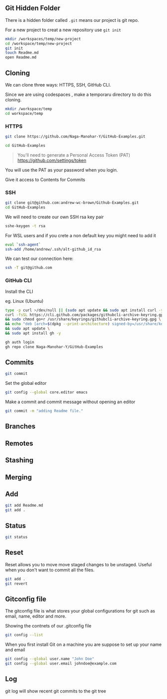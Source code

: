 ## Git Hidden Folder

There is a hidden folder called `.git` means our project is git repo.

For a new project to creat a new repository use `git init`

```sh
mkdir /workspaces/temp/new-project
cd /workspace/temp/new-project
git init
touch Readme.md
open Readme.md
```
## Cloning 

We can clone three ways: HTTPS, SSH, GitHub CLI.

Since we are using codespaces , make a temporaru directory to do this cloning.

```sh
mkdir /workspace/temp
cd workspace/temp
```

### HTTPS

```sh
git clone https://github.com/Naga-Manohar-Y/GitHub-Examples.git

cd GitHub-Examples
```
> You'll need to generate a Personal Access Token (PAT) 
https://github.com/settings/token

You will use the PAT as your password when you login.

Give it access to Contents for Commits

### SSH
```sh
git clone git@github.com:andrew-wc-brown/Github-Examples.git
cd GitHub-Examples
```
We will need to create our own SSH rsa key pair
```sh
sshe-keygen -t rsa
```
For WSL users and if you crete a non default key you might need to add it

```sh
eval `ssh-agent`
ssh-add /home/andrew/.ssh/alt-github_id_rsa
```
We can test our connection here:

```sh
ssh -T git@github.com
```

### GitHub CLI

Install the CLI

eg. Linux (Ubuntu)

```sh
type -p curl >/dev/null || (sudo apt update && sudo apt install curl -y)
curl -fsSL https://cli.github.com/packages/githubcli-archive-keyring.gpg | sudo dd of=/usr/share/keyrings/githubcli-archive-keyring.gpg \
&& sudo chmod go+r /usr/share/keyrings/githubcli-archive-keyring.gpg \
&& echo "deb [arch=$(dpkg --print-architecture) signed-by=/usr/share/keyrings/githubcli-archive-keyring.gpg] https://cli.github.com/packages stable main" | sudo tee /etc/apt/sources.list.d/github-cli.list > /dev/null \
&& sudo apt update \
&& sudo apt install gh -y
```
```sh
gh auth login
gh repo clone Naga-Manohar-Y/GitHub-Examples
```

## Commits

```sh
git commit
```

Set the global editor

```sh
git config --global core.editor emacs
```
Make a commit and commit message without opening an editor

```sh
git commit -m "adding Readme file."
```


## Branches

## Remotes

## Stashing

## Merging

## Add

```sh
git add Readme.md
git add .
```

## Status

```sh
git status
```

## Reset
Reset allows you to move move staged changes to be unstaged. Useful when you don't want to commit all the files.

```sh
git add .
git revert
```
## Gitconfig file
The gitconfig file is what stores your global configurations for git such as email, name, editor and more.

Showing the contnets of our .gitconfig file

```sh
git config --list
```

When you first install Git on a machine you are suppose to set up your name and email

```sh 
git config --global user.name "John Doe"
git config --global user.email johndoe@example.com
```
## Log
git log will show recent git commits to the git tree
